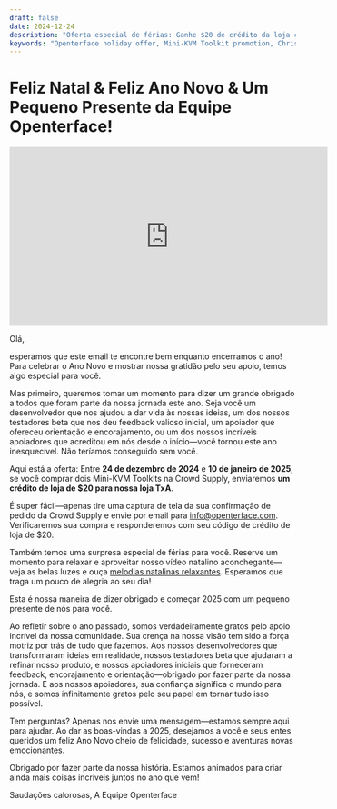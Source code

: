 ```yaml
---
draft: false
date: 2024-12-24
description: "Oferta especial de férias: Ganhe $20 de crédito da loja comprando dois Mini-KVM Toolkits! Celebre Natal e Ano Novo com a oferta especial da Openterface, de 24 de dezembro a 10 de janeiro. Além disso: aproveite nosso vídeo natalino festivo e mensagem de fim de ano."
keywords: "Openterface holiday offer, Mini-KVM Toolkit promotion, Christmas special, tech holiday deals, $20 store credit, New Year tech offer, Crowd Supply promotion, TxA shop credit, holiday tech sale, Christmas 2024, tech gifts, Mini-KVM bundle, year-end offer"
---
```


# Feliz Natal & Feliz Ano Novo & Um Pequeno Presente da Equipe Openterface!

<iframe width="560" height="315" loading="lazy" src="https://www.youtube.com/embed/wEWAhXCXQ1E?si=RU4QVXxP_Fi6WAu_" title="YouTube video player" frameborder="0" allow="accelerometer; autoplay; clipboard-write; encrypted-media; gyroscope; picture-in-picture; web-share" referrerpolicy="strict-origin-when-cross-origin" allowfullscreen></iframe>

Olá,

esperamos que este email te encontre bem enquanto encerramos o ano! Para celebrar o Ano Novo e mostrar nossa gratidão pelo seu apoio, temos algo especial para você.

Mas primeiro, queremos tomar um momento para dizer um grande obrigado a todos que foram parte da nossa jornada este ano. Seja você um desenvolvedor que nos ajudou a dar vida às nossas ideias, um dos nossos testadores beta que nos deu feedback valioso inicial, um apoiador que ofereceu orientação e encorajamento, ou um dos nossos incríveis apoiadores que acreditou em nós desde o início—você tornou este ano inesquecível. Não teríamos conseguido sem você.

Aqui está a oferta:
Entre **24 de dezembro de 2024** e **10 de janeiro de 2025**, se você comprar dois Mini-KVM Toolkits na Crowd Supply, enviaremos **um crédito de loja de $20 para nossa loja TxA**.

É super fácil—apenas tire uma captura de tela da sua confirmação de pedido da Crowd Supply e envie por email para [info@openterface.com](mailto:info@openterface.com). Verificaremos sua compra e responderemos com seu código de crédito de loja de $20.

Também temos uma surpresa especial de férias para você. Reserve um momento para relaxar e aproveitar nosso vídeo natalino aconchegante—veja as belas luzes e ouça [melodias natalinas relaxantes](https://www.youtube.com/watch?v=wEWAhXCXQ1E). Esperamos que traga um pouco de alegria ao seu dia!

Esta é nossa maneira de dizer obrigado e começar 2025 com um pequeno presente de nós para você.

Ao refletir sobre o ano passado, somos verdadeiramente gratos pelo apoio incrível da nossa comunidade. Sua crença na nossa visão tem sido a força motriz por trás de tudo que fazemos. Aos nossos desenvolvedores que transformaram ideias em realidade, nossos testadores beta que ajudaram a refinar nosso produto, e nossos apoiadores iniciais que forneceram feedback, encorajamento e orientação—obrigado por fazer parte da nossa jornada. E aos nossos apoiadores, sua confiança significa o mundo para nós, e somos infinitamente gratos pelo seu papel em tornar tudo isso possível.

Tem perguntas? Apenas nos envie uma mensagem—estamos sempre aqui para ajudar. Ao dar as boas-vindas a 2025, desejamos a você e seus entes queridos um feliz Ano Novo cheio de felicidade, sucesso e aventuras novas emocionantes.

Obrigado por fazer parte da nossa história. Estamos animados para criar ainda mais coisas incríveis juntos no ano que vem!

Saudações calorosas,
A Equipe Openterface
